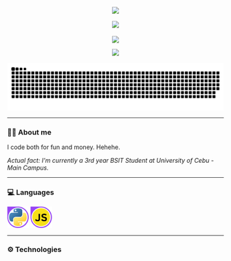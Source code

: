 <p align="center">
  <img src="https://capsule-render.vercel.app/api?type=waving&color=auto&theme=cobalt&height=300&text=Hi%20there!%20👋&desc=My%20name%20is%20Ram%20Railey%20Alin&fontSize=50" />
</p>

<p align="center">
  <a href="https://github.com/VulpritProoze/github-readme-stats">
    <img src="https://github-readme-stats.vercel.app/api?username=VulpritProoze&show_icons=true&theme=midnight-purple" />
  </a>
</p>

<p align="center">
  <a href="https://github.com/VulpritProoze/github-readme-stats">
    <img align="center" src="https://github-readme-stats.vercel.app/api/top-langs/?username=VulpritProoze&layout=compact&theme=midnight-purple&exclude_repo=boxModel,testtst123123" />
  </a>
</p>

<p align="center">
  <a href="https://github.com/VulpritProoze/github-readme-stats">
    <img src="https://github-readme-stats.vercel.app/api/wakatime?username=VulpritProoze&layout=compact&theme=midnight-purple&v=2" />
  </a>
</p>

<p align="center">
  <img src="https://github.com/VulpritProoze/VulpritProoze/blob/output/github-snake-dark.svg" />
</p>

---

### 🧑‍💻 About me
<p>I code both for fun and money. Hehehe.</p>

_Actual fact: I'm currently a 3rd year BSIT Student at University of Cebu - Main Campus._

---

### 💻 Languages
<div>
  <img src="https://github.com/VulpritProoze/VulpritProoze/blob/main/python_logo.png" width="50">
  <img src="https://github.com/VulpritProoze/VulpritProoze/blob/main/js_logo.png" width="50">
</div>

---

### ⚙️ Technologies

